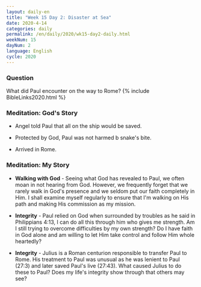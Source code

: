 ```yaml
---
layout: daily-en
title: "Week 15 Day 2: Disaster at Sea"
date: 2020-4-14 
categories: daily
permalink: /en/daily/2020/wk15-day2-daily.html
weekNum: 15
dayNum: 2
language: English
cycle: 2020
---
```

### Question     
What did Paul encounter on the way to Rome?
{% include BibleLinks2020.html %} 

### Meditation: God's Story   
+ Angel told Paul that all on the ship would be saved. 

+ Protected by God, Paul was not harmed b snake's bite. 

+ Arrived in Rome.  

### Meditation: My Story   
+ **Walking with God** - Seeing what God has revealed to Paul, we often moan in not hearing from God. However, we frequently forget that we rarely walk in God's presence and we seldom put our faith completely in Him. I shall examine myself regularly to ensure that I'm walking on His path and making His commission as my mission.  

+ **Integrity** - Paul relied on God when surrounded by troubles as he said in Philippians 4:13, I can do all this through him who gives me strength. Am I still trying to overcome difficulties by my own strength? Do I have faith in God alone and am willing to let Him take control and follow Him whole heartedly? 

+ **Integrity** - Julius is a Roman centurion responsible to transfer Paul to Rome. His treatment to Paul was unusual as he was lenient to Paul (27:3) and later saved Paul's live (27:43). What caused Julius to do these to Paul? Does my life's integrity show through that others may see? 
